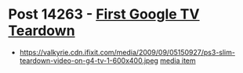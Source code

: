 # Post 14263 - [First Google TV Teardown](https://www.ifixit.com/News/14263/first-google-tv-teardown)

- https://valkyrie.cdn.ifixit.com/media/2009/09/05150927/ps3-slim-teardown-video-on-g4-tv-1-600x400.jpeg [media item](media-28627.md)